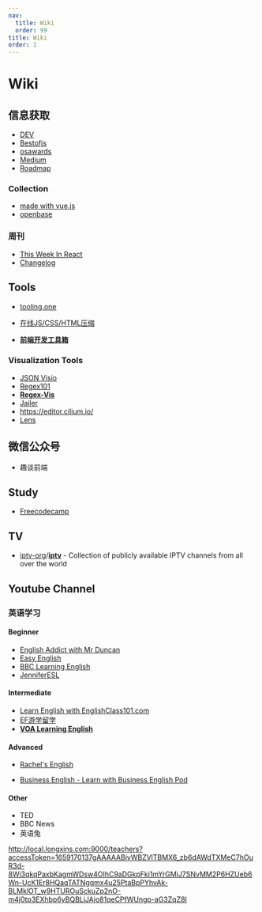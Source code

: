 ```yaml
---
nav:
  title: Wiki
  order: 99
title: Wiki
order: 1
---
```


# Wiki

## 信息获取

- [DEV](https://dev.to/)
- [Bestofjs](https://bestofjs.org/)
- [osawards](https://osawards.com/)
- [Medium](https://medium.com/)
- [Roadmap](https://roadmap.sh/)

### Collection

- [made with vue.js](https://madewithvuejs.com/)
- [openbase](https://openbase.com/)

### 周刊

- [This Week In React](https://www.getrevue.co/profile/thisweekinreact)
- [Changelog](https://changelog.com/)

## Tools

- [tooling.one](https://tooling.one/)

- [在线JS/CSS/HTML压缩](https://tool.oschina.net/jscompress?type=2)
- [**前端开发工具箱**](https://www.html.cn/tool/html2string/)

### Visualization Tools

- [JSON Visio](https://github.com/AykutSarac/jsonvisio.com)
- [Regex101](https://regex101.com/)
- [**Regex-Vis**](https://regex-vis.com/)
- [Jailer](https://wisser.github.io/Jailer/data-browsing.html)
- https://editor.cilium.io/
- [Lens](https://github.com/lensapp/lens) 

## 微信公众号

- 趣谈前端

## Study

- [Freecodecamp](https://www.freecodecamp.org/)

## TV

- [iptv-org](https://github.com/iptv-org?type=source)/**[iptv](https://github.com/iptv-org/iptv)** - Collection of publicly available IPTV channels from all over the world

## Youtube Channel

### 英语学习

#### Beginner

- [English Addict with Mr Duncan](https://www.youtube.com/channel/UC8pPDhxSn1nee70LRKJ0p3g)
- [Easy English](https://www.youtube.com/easyenglishvideos)
- [BBC Learning English](https://www.youtube.com/user/bbclearningenglish/videos)
- [JenniferESL](https://www.youtube.com/user/JenniferESL)

#### **Intermediate**

- [Learn English with EnglishClass101.com](https://www.youtube.com/c/EnglishClass101)
- [EF游学留学](https://www.youtube.com/c/ef)
- [**VOA Learning English**](https://www.youtube.com/user/VOALearningEnglish)

#### Advanced

- [Rachel's English](https://www.youtube.com/user/rachelsenglish)

- [Business English - Learn with Business English Pod](https://www.youtube.com/user/bizpod)

#### Other

- TED
- BBC News
- 英语兔



http://local.longxins.com:9000/teachers?accessToken=1659170137gAAAAABivWBZVlTBMX6_zb6dAWdTXMeC7hOuR3d-8Wi3qkqPaxbKagmWDsw4OIhC9aDGkpFki1mYrGMiJ7SNvMM2P6HZUeb6Wn-UcK1Er8HQaqTATNgqmx4u25PtaBpPYhvAk-BLMklOT_w9HTUROuSckuZp2nO-m4j0tp3EXhbp6yBQBLiJAjo81qeCPfWUngp-aG3ZqZ8I

